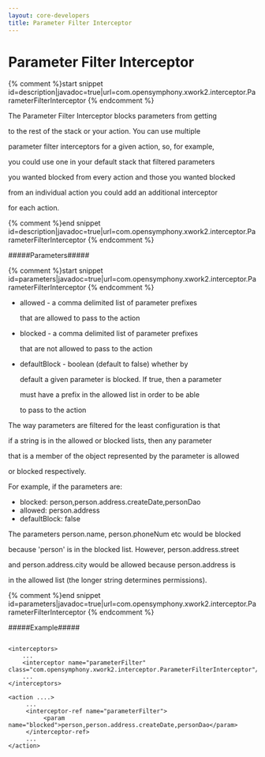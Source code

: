 ```yaml
---
layout: core-developers
title: Parameter Filter Interceptor
---
```


# Parameter Filter Interceptor



{% comment %}start snippet id=description|javadoc=true|url=com.opensymphony.xwork2.interceptor.ParameterFilterInterceptor {% endcomment %}
<p>
 The Parameter Filter Interceptor blocks parameters from getting
 to the rest of the stack or your action. You can use multiple 
 parameter filter interceptors for a given action, so, for example,
 you could use one in your default stack that filtered parameters
 you wanted blocked from every action and those you wanted blocked 
 from an individual action you could add an additional interceptor
 for each action.
 </p>
{% comment %}end snippet id=description|javadoc=true|url=com.opensymphony.xwork2.interceptor.ParameterFilterInterceptor {% endcomment %}

#####Parameters#####



{% comment %}start snippet id=parameters|javadoc=true|url=com.opensymphony.xwork2.interceptor.ParameterFilterInterceptor {% endcomment %}
<p>
 <ul>
 <li>allowed - a comma delimited list of parameter prefixes
  that are allowed to pass to the action</li>
 <li>blocked - a comma delimited list of parameter prefixes 
 that are not allowed to pass to the action</li>
 <li>defaultBlock - boolean (default to false) whether by
 default a given parameter is blocked. If true, then a parameter
 must have a prefix in the allowed list in order to be able 
 to pass to the action
 </ul>
 
 <p>The way parameters are filtered for the least configuration is that
 if a string is in the allowed or blocked lists, then any parameter
 that is a member of the object represented by the parameter is allowed
 or blocked respectively.</p>
 
 <p>For example, if the parameters are:
 <ul>
 <li>blocked: person,person.address.createDate,personDao</li>
 <li>allowed: person.address</li>
 <li>defaultBlock: false</li>
 </ul>

 <p>
 The parameters person.name, person.phoneNum etc would be blocked 
 because 'person' is in the blocked list. However, person.address.street
 and person.address.city would be allowed because person.address is
 in the allowed list (the longer string determines permissions).</p> </p>
{% comment %}end snippet id=parameters|javadoc=true|url=com.opensymphony.xwork2.interceptor.ParameterFilterInterceptor {% endcomment %}

#####Example#####



~~~~~~~

<interceptors>
    ... 
    <interceptor name="parameterFilter" class="com.opensymphony.xwork2.interceptor.ParameterFilterInterceptor"/>
    ... 
</interceptors>

<action ....> 
     ... 
     <interceptor-ref name="parameterFilter"> 
          <param name="blocked">person,person.address.createDate,personDao</param> 
     </interceptor-ref> 
     ... 
</action>

~~~~~~~

